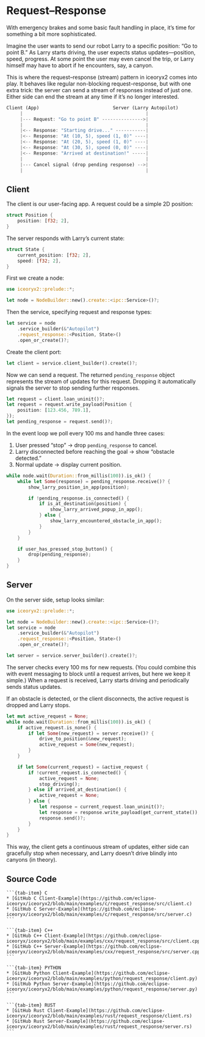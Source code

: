 # Request–Response

With emergency brakes and some basic fault handling in place, it’s time for
something a bit more sophisticated.

Imagine the user wants to send our robot Larry to a specific position:
“Go to point B.”
As Larry starts driving, the user expects status updates—position, speed,
progress. At some point the user may even cancel the trip, or Larry himself may
have to abort if he encounters, say, a canyon.

This is where the request–response (stream) pattern in iceoryx2 comes into
play. It behaves like regular non-blocking request–response, but with one extra
trick: the server can send a stream of responses instead of just one. Either
side can end the stream at any time if it’s no longer interested.

```rust
Client (App)                           Server (Larry Autopilot)
     |                                             |
     |--- Request: "Go to point B" --------------->|
     |                                             |
     |<-- Response: "Starting drive..." -----------|
     |<-- Response: "At (10, 5), speed (1, 0)" ----|
     |<-- Response: "At (20, 5), speed (1, 0)" ----|
     |<-- Response: "At (30, 5), speed (0, 0)" ----|
     |<-- Response: "Arrived at destination!" -----|
     |                                             |
     |--- Cancel signal (drop pending response) -->|
     |                                             |
```

## Client

The client is our user-facing app. A request could be a simple 2D position:

```rust
struct Position {
    position: [f32; 2],
}
```

The server responds with Larry’s current state:

```rust
struct State {
    current_position: [f32; 2],
    speed: [f32; 2],
}
```

First we create a node:

```rust
use iceoryx2::prelude::*;

let node = NodeBuilder::new().create::<ipc::Service>()?;
```

Then the service, specifying request and response types:

```rust
let service = node
    .service_builder(&"Autopilot")
    .request_response::<Position, State>()
    .open_or_create()?;
```

Create the client port:

```rust
let client = service.client_builder().create()?;
```

Now we can send a request. The returned `pending_response` object represents the
stream of updates for this request. Dropping it automatically signals the server
to stop sending further responses.

```rust
let request = client.loan_uninit()?;
let request = request.write_payload(Position {
    position: [123.456, 789.1],
});
let pending_response = request.send()?;
```

In the event loop we poll every 100 ms and handle three cases:

1. User pressed “stop” → drop `pending_response` to cancel.
2. Larry disconnected before reaching the goal → show “obstacle detected.”
3. Normal update → display current position.

```rust
while node.wait(Duration::from_millis(100)).is_ok() {
    while let Some(response) = pending_response.receive()? {
        show_larry_position_in_app(position);

        if !pending_response.is_connected() {
            if is_at_destination(position) {
                show_larry_arrived_popup_in_app();
            } else {
                show_larry_encountered_obstacle_in_app();
            }
        }
    }

    if user_has_pressed_stop_button() {
        drop(pending_response);
    }
}
```

## Server

On the server side, setup looks similar:

```rust
use iceoryx2::prelude::*;

let node = NodeBuilder::new().create::<ipc::Service>()?;
let service = node
    .service_builder(&"Autopilot")
    .request_response::<Position, State>()
    .open_or_create()?;

let server = service.server_builder().create()?;
```

The server checks every 100 ms for new requests. (You could combine this with
event messaging to block until a request arrives, but here we keep it simple.)
When a request is received, Larry starts driving and periodically sends status
updates.

If an obstacle is detected, or the client disconnects, the active request is
dropped and Larry stops.

```rust
let mut active_request = None;
while node.wait(Duration::from_millis(100)).is_ok() {
    if active_request.is_none() {
        if let Some(new_request) = server.receive()? {
            drive_to_position(&new_request);
            active_request = Some(new_request);
        }
    }

    if let Some(current_request) = &active_request {
        if !current_request.is_connected() {
            active_request = None;
            stop_driving();
        } else if arrived_at_destination() {
            active_request = None;
        } else {
            let response = current_request.loan_uninit()?;
            let response = response.write_payload(get_current_state());
            response.send()?;
        }
    }
}
```

This way, the client gets a continuous stream of updates, either side can
gracefully stop when necessary, and Larry doesn’t drive blindly into canyons
(in theory).

## Source Code

````{tab-set}
```{tab-item} C
* [GitHub C Client-Example](https://github.com/eclipse-iceoryx/iceoryx2/blob/main/examples/c/request_response/src/client.c)
* [GitHub C Server-Example](https://github.com/eclipse-iceoryx/iceoryx2/blob/main/examples/c/request_response/src/server.c)
```

```{tab-item} C++
* [GitHub C++ Client-Example](https://github.com/eclipse-iceoryx/iceoryx2/blob/main/examples/cxx/request_response/src/client.cpp)
* [GitHub C++ Server-Example](https://github.com/eclipse-iceoryx/iceoryx2/blob/main/examples/cxx/request_response/src/server.cpp)
```

```{tab-item} PYTHON
* [GitHub Python Client-Example](https://github.com/eclipse-iceoryx/iceoryx2/blob/main/examples/python/request_response/client.py)
* [GitHub Python Server-Example](https://github.com/eclipse-iceoryx/iceoryx2/blob/main/examples/python/request_response/server.py)
```

```{tab-item} RUST
* [GitHub Rust Client-Example](https://github.com/eclipse-iceoryx/iceoryx2/blob/main/examples/rust/request_response/client.rs)
* [GitHub Rust Server-Example](https://github.com/eclipse-iceoryx/iceoryx2/blob/main/examples/rust/request_response/server.rs)
```
````
